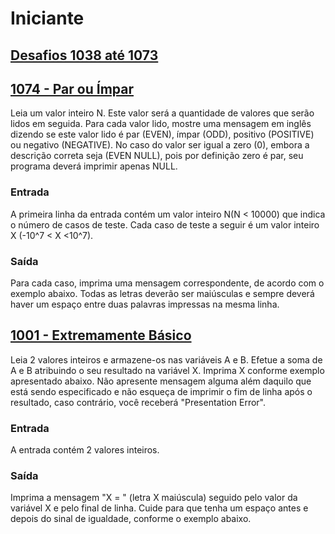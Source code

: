 # Iniciante
## [Desafios 1038 até 1073](https://www.beecrowd.com.br/judge/pt/problems/index/1?page=2)


## [1074 - Par ou Ímpar](https://www.beecrowd.com.br/judge/pt/problems/view/1074)

Leia um valor inteiro N. Este valor será a quantidade de valores que serão lidos em seguida. Para cada valor lido, mostre uma mensagem em inglês dizendo se este valor lido é par (EVEN), ímpar (ODD), positivo (POSITIVE) ou negativo (NEGATIVE). No caso do valor ser igual a zero (0), embora a descrição correta seja (EVEN NULL), pois por definição zero é par, seu programa deverá imprimir apenas NULL.

### Entrada
A primeira linha da entrada contém um valor inteiro N(N < 10000) que indica o número de casos de teste. Cada caso de teste a seguir é um valor inteiro X (-10^7 < X <10^7).

### Saída
Para cada caso, imprima uma mensagem correspondente, de acordo com o exemplo abaixo. Todas as letras deverão ser maiúsculas e sempre deverá haver um espaço entre duas palavras impressas na mesma linha.



## [1001 - Extremamente Básico](https://www.beecrowd.com.br/judge/pt/problems/view/1001)

Leia 2 valores inteiros e armazene-os nas variáveis A e B. Efetue a soma de A e B atribuindo o seu resultado na variável X. Imprima X conforme exemplo apresentado abaixo. Não apresente mensagem alguma além daquilo que está sendo especificado e não esqueça de imprimir o fim de linha após o resultado, caso contrário, você receberá "Presentation Error".

### Entrada
A entrada contém 2 valores inteiros.

### Saída
Imprima a mensagem "X = " (letra X maiúscula) seguido pelo valor da variável X e pelo final de linha. Cuide para que tenha um espaço antes e depois do sinal de igualdade, conforme o exemplo abaixo.
